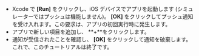 
* Xcode で **[Run]** をクリックし、iOS デバイスでアプリを起動します (シミュレーターではプッシュは機能しません)。 **[OK]** をクリックしてプッシュ通知を受け入れます。この要求は、アプリの初回実行時に発生します。
* アプリで新しい項目を追加し、 **+**をクリックします。
* 通知が受信されたことを確認し、 **[OK]** をクリックして通知を破棄します。 これで、このチュートリアルは終了です。

